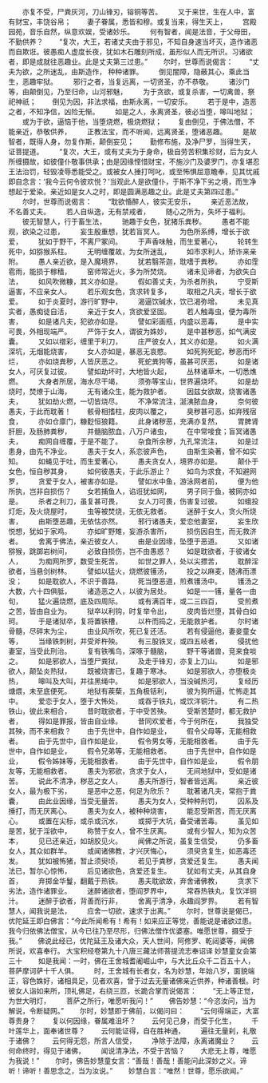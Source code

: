 <!-- { "loadSidebar": true } -->
　　亦复不受，尸粪灰河，刀山锋刃，镕铜等苦。
　　又于来世，生在人中，富有财宝，丰饶谷帛；
　　妻子眷属，悉皆和穆。或复当来，得生天上，
　　宫殿园苑，音乐自然，纵意欢娱，受诸妙乐。
　　何有智者，闻是法音，于父母田，不勤供养？
　　“复次，大王，若诸丈夫由于邪见，不知自身速当坏灭，造作诸恶而自欺诳。彼愚痴人虚度长夜，犹如木石雕刻所成，虽形似人而无所识。习诸欲者，即是成就往恶趣业。此是丈夫第三过患。”
　　尔时，世尊而说偈言：
　　“丈夫为欲，之所迷乱，由斯造作，
种种诸罪。
　　倒见闇障，隐蔽其心，乘此当生，恶趣牢狱。
　　邪行之者，当复远离，一切贤圣，亦不恭敬。
　　诸沙门等，由颠倒见，乃至归命，山河邪魅，
　　为于贪欲，或复杀害，一切禽兽，祭祀神祇；
　　倒见为因，非法求福，由斯永离，一切安乐。
　　若于是中，造恶之者，不知净信，凶险无惭。
　　如是之人，永离贤圣，彼必当堕，嗥叫地狱；
　　或为于欲，逼恼于他，当堕烧燃，极烧燃狱；
　　复由倒见，于佛法僧，不能亲近，恭敬供养，
　　正教法宝，而不听闻，远离贤圣，堕诸恶趣。
　　是故智者，既得人身，勿复作斯，颠倒妄见；
　　勤修布施，及净尸罗，当得生天，证菩提道。
　　“复次，大王，或有丈夫为于身命，极自劳苦积集珍财，后为女人所缠摄故，如彼僮仆敬事供承；由是因缘悭惜财宝，不施沙门及婆罗门，亦复堪忍王法治罚，轻毁凌辱悉能受之。或被女人捶打呵叱，或至怖惧屈意瞻奉，见其忧戚即自念言：‘我今云何令彼欢悦？’当观此人是欲僮仆，于斯不净下劣之境，而生净想起于爱染。亲近如是女人之时，即是圆满恶趣之业。此是丈夫第四过患。”
　　尔时，世尊而说偈言：
　　“耽欲惛醉人，彼实无安乐，
　　亲近恶法故，不名善丈夫。
　　若人自纵逸，无有禁戒者，
　　随心之所为，失坏于福利。
　　彼无智慧人，行于畜生法，
　　驰趣于女色，犹猪乐粪秽。
　　愚者不能观，欲染之过患，
　　妄生殷重想，犹若盲冥人。
　　为色所系缚，增长于欲爱，
　　犹如于野干，不离尸冢间。
　　于声香味触，而生爱著心，
　　轮转生死中，如猕猴系柱。
　　无明缠覆故，为女所迷乱，
　　如市求利人，矫诈来亲附。
　　愚人亲近欲，是入魔境界，
　　犹若翳茶迦，耽嗜于粪秽。
　　亦如霔雹雨，能损于稼穑，
　　窑师常近火，多为所焚烧。
　　诸未见谛者，为欲失白法，
　　如风吹微糠，其义亦如是。
　　假如善丈夫，为杀者所执，
　　宁受斯逼害，不应亲女人。
　　若乐观女色，贪求转复多，
　　取相之凡夫，增长于欲爱。
　　如于炎夏时，游行旷野中，
　　渴逼饮碱水，饮已渴弥增。
　　未见真实者，愚痴徒自活，
　　亲近于女人，贪欲爱坚固。
　　若人触毒虫，便为毒所害，
　　如是诸凡夫，犯欲亦如是。
　　譬如彩画瓶，内盛以恶毒，
　　是中实可畏，外相现端严。
　　严饰于女人，谓彼为姝妙，
　　是中甚秽恶，如气满皮囊。
　　又如以缯彩，缠里于利刀，
　　庄严彼女人，其义亦如是。
　　如火满深坑，无烟能烧害，
　　女人亦如是，暴恶无哀愍。
　　如死狗死蛇，秽恶而坏烂，
　　亦如烧粪秽，人皆厌恶之。
　　死蛇粪狗等，虽甚可厌恶，
　　如是诸女人，可厌复过彼。
　　譬如劫坏时，大地皆火起，
　　丛林诸草木，一切悉燋燃。
　　大身者所居，海水尽干竭，
　　须弥等宝山，世界遍烧坏。
　　如是劫烧时，焚燎于山海，
　　无有诸众生，能为救护者。
　　因兹女欲故，烧害诸愚夫，
　　犹如劫火燃，一切皆烧尽。
　　不净常流注，涎洟脓血身，
　　奈何彼愚夫，于此而耽著！
　　骸骨相搘柱，皮肉以覆之，
　　臭秽甚可恶，如弃残宿食，
　　亦如仓廪门，糠麨恒狼籍。
　　此身诸秽恶，充满亦复然，
　　胃脾肾肝胆，及肠肺粪秽，
　　并髓脑脓血，八万户诸虫，
　　在中常唼食；盲冥诸愚夫，
　　痴网自缠覆，于是不能了。
　　杂食所余秽，九孔常流注，
　　如是过患身，由先不净业。
　　愚夫于女人，系恋彼声色，
　　由斯生染著，曾不如实知。
　　如蝇见于吐，而生爱著心，
　　愚夫贪女人，境界亦如是。
　　颠仆于女色，恒自秽其身，
　　如何彼愚夫，于此乐游止？
　　如鸟为求食，不知避网罗，
　　贪爱于女人，被害亦如是。
　　譬如水中鱼，游泳网者前，
　　便为他所执，岂非自损伤？
　　女若捕鱼人，谄诳犹如网，
　　男子同于鱼，被网亦如是。
　　杀者之利刀，虽复甚可畏，
　　女人刀可畏，伤害复过彼。
　　如蛾投灯炬，及火烧屋时，
　　虫等被焚烧，无依无救者。
　　迷醉于女人，贪火所烧害，
　　由斯堕恶趣，无依怙亦然。
　　邪行诸愚夫，爱恋他妻室，
　　妄生欣悦想，犹如于家鸡。
　　亦如旷野雉，妄游杀害所，
　　损伤因自生，而无救济者。
　　舍离于佛法，亲近彼女人，
　　由是业因缘，坠堕于恶道。
　　又如诸猕猴，跳踯岩树间，
　　必致自损伤，岂不由愚惑？
　　如是耽欲者，于彼诸女人，
　　为痴网所罗，数受生死苦。
　　如世之罪人，处以尖摽苦，
　　耽醉淫欲者，当悬剑树林。
　　譬如以猛火，烧燃彼镬汤，
　　投之以麻麦，随沸而漂没；
　　如是耽欲人，不识于善路，
　　死当堕恶道，煎煮镬汤中。
　　镬汤之大数，六十四俱胝，
　　诸造恶之人，以彼为居处。
　　如是一一镬，量各一由旬，
　　猛火遍烧燃，底及四周际。
　　或有满百年，或二三四百，
　　受煎煮之苦，皆由自业为。
　　狱卒以利钩，时复举令出，
　　皮肉皆烂堕，其骨白如珂。
　　于是诸狱卒，复将置铁槽，
　　以杵而捣之，无能救护者。
　　尔时诸骨髓，尽碎末为尘，
　　由业风所吹，死已复还活。
　　若有侵逼他，妻妾童女等，
　　当缘铁刺树，并受斧杵殃。
　　有三股铁叉，或四五岐者，
　　侵扰他妻室，当受此刑治。
　　复有铁嘴乌，深啄于髓脑，
　　野干等诸兽，竞来食啖之。
　　如是邪欲人，当堕尸粪狱，
　　及走于锋刃，亦复上刀山。
　　如是邪欲人，颠坠炎热狱，
　　既被烧害已，复趣于寒冰。
　　如是邪欲人，亦堕极炎热，
　　嗥叫及大叫，并往黑绳中。
　　如是邪欲人，当没碱热河，
　　复经历煻煨，未至底便死。
　　地狱有蒺蔾，五角极铦利，
　　彼为狗所逼，忙怖走其中。
　　爱恋于女人，堕于大怖处，
　　或吞于铁丸，或饮洋铜汁。
　　有二热铁山，彼此来相合，
　　昔时耽欲者，于中受苦殃。
　　受斯苦楚时，都无救护者，
　　得如是罪报，皆由自业缘。
　　昔同欢爱者，今于何所在，
　　我独受其殃，而不来相救？
　　由于先世中，自作如是业，
　　假令父母等，无能相救者。
　　由于先世中，自作如是业，
　　假令男女等，无能相救者。
　　由于先世中，自作如是业，
　　假令兄弟等，无能相救者。
　　由于先世中，自作如是业，
　　假令姊妹等，无能相救者。
　　由于先世中，自作如是业，
　　假令朋友等，无能相救者。
　　愚夫为邪欲，贪求于女人，
　　无间地狱中，受如是诸苦。
　　说此不清净，秽恶之女人，
　　愚夫所游行，智者皆远离。
　　亲近彼女人，最为极下劣，
　　是恶中之恶，何足为欣乐？
　　耽著诸凡夫，常抱于粪囊，
　　由此业因缘，当受无量苦。
　　愚夫为女人，受种种刑罚，
　　囚系及捶打，而无厌离心。
　　愚夫为女人，被种种烧害，
　　能忍受斯苦，而无厌离心。
　　或置在尖标，或杀或沉水，
　　或掷于大坑，备受诸苦毒。
　　虽见如是苦，犹于淫欲中，
　　称赞于女人，曾不生厌离。
　　或有少智人，知为众苦本，
　　见已还亲近，如胡胶见火。
　　闻佛之所说，虽复生信受，
　　仍多畜女人，其众如群羊。
　　或闻诸佛教，才兴厌悔心，
　　须臾贪复生，如恶毒还发。
　　犹如被怖猪，暂止须臾顷，
　　若见于粪秽，贪爱还复生。
　　愚夫闻法已，暂尔心惊怖，
　　后见诸欲色，贪爱还复生。
　　犹如有丈夫，从其自身首，
　　弃掷金华鬘，翻戴于热铁。
　　愚夫耽欲故，弃舍诸佛教，
　　贪求下劣法，造作诸罪业。
　　迷醉诸欲者，堕阎罗界中，
　　常吞热铁丸，复饮洋铜汁。
　　迷醉于欲者，背善而行非，
　　舍离于清净，永趣阎罗界。
　　若有智慧人，闻我说是法，
　　应舍一切欲，速求于出离。”
　　尔时，世尊说是偈已，优陀延王即白佛言：“今此所闻希有！希有！如来应正等觉，善能说是诸欲过患。我今归依佛法僧宝，从今已往乃至尽形，归佛法僧作优婆塞。唯愿世尊，摄受于我。”
　　佛说此经已，优陀延王及诸大众，天人世间，阿修罗、乾闼婆等，闻佛所说，欢喜奉行。
大宝积经卷第九十八唐三藏法师菩提流志奉诏译
妙慧童女会第三十
　　如是我闻：一时，佛在王舍城耆阇崛山中，与大比丘众千二百五十人，菩萨摩诃萨十千人俱。
　　时，王舍城有长者女，名为妙慧，年始八岁，面貌端正，容色姝好，诸相具足，见者欢喜，曾于过去无量诸佛亲近供养，种诸善根。时彼女人诣如来所，顶礼佛足，右绕三匝，长跪合掌而说偈言：
　　“无上等正觉，为世大明灯，
　　菩萨之所行，唯愿听我问！”
　　佛告妙慧：“今恣汝问，当为解说，令断疑网。”
　　尔时，妙慧即于佛前，以偈问曰：
　　“云何得端正，大富尊贵身？
　　复以何因缘，眷属难沮坏？
　　云何见己身，而受于化生，
　　千叶莲华上，面奉诸世尊？
　　云何能证得，自在胜神通，
　　遍往无量刹，礼敬于诸佛？
　　云何得无怨，所言人信受，
　　净除于法障，永离诸魔业？
　　云何命终时，得见于诸佛，
　　闻说清净法，不受于苦恼？
　　大悲无上尊，唯愿为我说！”
　　尔时，佛告妙慧童女言：“善哉！善哉！善能问此深妙之义。谛听！谛听！善思念之，当为汝说。”
　　妙慧白言：“唯然！世尊，愿乐欲闻。”
